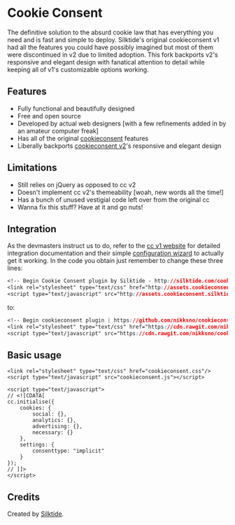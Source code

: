 Cookie Consent
==============

The definitive solution to the absurd cookie law that has everything you need and is fast and simple to deploy. Silktide's original cookieconsent v1 had all the features you could have possibly imagined but most of them were discontinued in v2 due to limited adoption. This fork backports v2's responsive and elegant design with fanatical attention to detail while keeping all of v1's customizable options working.

Features
--------

* Fully functional and beautifully designed
* Free and open source
* Developed by actual web designers [with a few refinements added in by an amateur computer freak]
* Has all of the original [cookieconsent](https://github.com/silktide/cookieconsent) features
* Liberally backports [cookieconsent v2](https://github.com/silktide/cookieconsent2)'s responsive and elegant design

Limitations
--------

* Still relies on jQuery as opposed to cc v2
* Doesn't implement cc v2's themeability [woah, new words all the time!]
* Has a bunch of unused vestigial code left over from the original cc
* Wanna fix this stuff? Have at it and go nuts!

Integration
-----------
As the devmasters instruct us to do, refer to the [cc v1 website](http://sitebeam.net/cookieconsent/) for detailed integration documentation and their simple [configuration wizard](http://sitebeam.net/cookieconsent/code/) to actually get it working. In the code you obtain just remember to change these three lines:

```css
<!-- Begin Cookie Consent plugin by Silktide - http://silktide.com/cookieconsent -->
<link rel="stylesheet" type="text/css" href="http://assets.cookieconsent.silktide.com/current/style.min.css"/>
<script type="text/javascript" src="http://assets.cookieconsent.silktide.com/current/plugin.min.js">
```

to:

```css
<!-- Begin cookieconsent plugin | https://github.com/nikksno/cookieconsent -->
<link rel="stylesheet" type="text/css" href="https://cdn.rawgit.com/nikksno/cookieconsent/master/cookieconsent.css"/>
<script type="text/javascript" src="https://cdn.rawgit.com/nikksno/cookieconsent/master/cookieconsent.js">
```

Basic usage
-----------

    <link rel="stylesheet" type="text/css" href="cookieconsent.css"/>
    <script type="text/javascript" src="cookieconsent.js"></script>

    <script type="text/javascript">
    // <![CDATA[
    cc.initialise({
    	cookies: {
    		social: {},
    		analytics: {},
    		advertising: {},
    		necessary: {}
    	},
    	settings: {
    		consenttype: "implicit"
    	}
    });
    // ]]>
    </script>

Credits
-------
Created by [Silktide](http://silktide.com).
